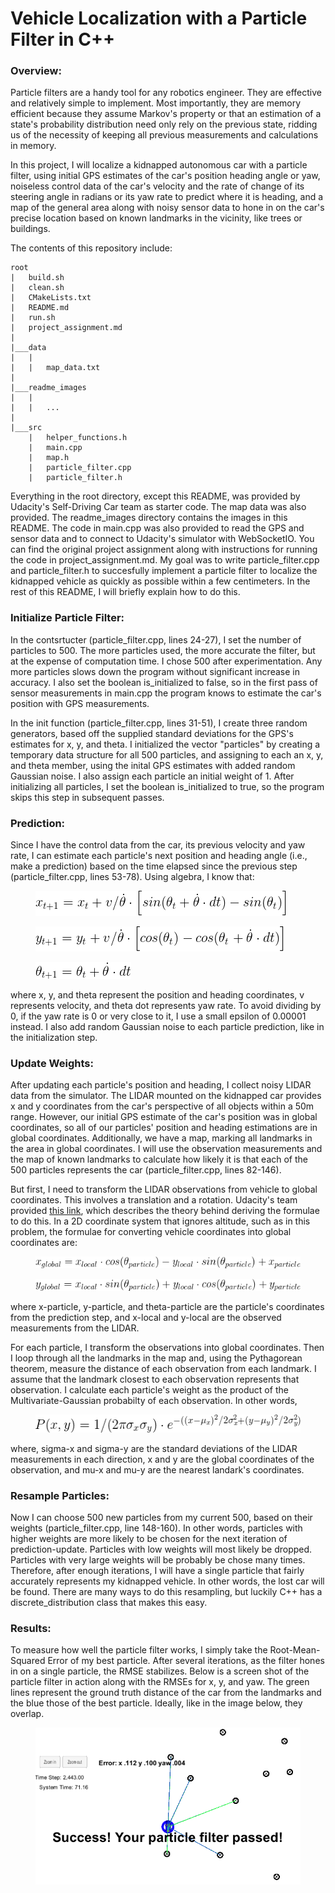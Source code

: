 # Vehicle Localization with a Particle Filter in C++
### Overview:
Particle filters are a handy tool for any robotics engineer. They are effective and relatively simple to implement. Most importantly, they are memory efficient because they assume Markov's property or that an estimation of a state's probability distribution need only rely on the previous state, ridding us of the necessity of keeping all previous measurements and calculations in memory. 

In this project, I will localize a kidnapped autonomous car with a particle filter, using initial GPS estimates of the car's position heading angle or yaw, noiseless control data of the car's velocity and the rate of change of its steering angle in radians or its yaw rate to predict where it is heading, and a map of the general area along with noisy sensor data to hone in on the car's precise location based on known landmarks in the vicinity, like trees or buildings.

The contents of this repository include:
```
root
|   build.sh
|   clean.sh
|   CMakeLists.txt
|   README.md
|   run.sh
|   project_assignment.md
|
|___data
|   |   
|   |   map_data.txt
|
|___readme_images
|   |   
|   |   ...
|   
|___src
    |   helper_functions.h
    |   main.cpp
    |   map.h
    |   particle_filter.cpp
    |   particle_filter.h
```
Everything in the root directory, except this README, was provided by Udacity's Self-Driving Car team as starter code. The map data was also provided. The readme_images directory contains the images in this README. The code in main.cpp was also provided to read the GPS and sensor data and to connect to Udacity's simulator with WebSocketIO. You can find the original project assignment along with instructions for running the code in project_assignment.md. My goal was to write particle_filter.cpp and particle_filter.h to succesfully implement a particle filter to localize the kidnapped vehicle as quickly as possible within a few centimeters. In the rest of this README, I will briefly explain how to do this.

### Initialize Particle Filter:
In the contsrtucter (particle_filter.cpp, lines 24-27), I set the number of particles to 500. The more particles used, the more accurate the filter, but at the expense of computation time. I chose 500 after experimentation. Any more particles slows down the program without significant increase in accuracy. I also set the boolean is_initialized to false, so in the first pass of sensor measurements in main.cpp the program knows to estimate the car's position with GPS measurements.

In the init function (particle_filter.cpp, lines 31-51), I create three random generators, based off the supplied standard deviations for the GPS's estimates for x, y, and theta. I initialized the vector "particles" by creating a temporary data structure for all 500 particles, and assigning to each an x, y, and theta member, using the inital GPS estimates with added random Gaussian noise. I also assign each particle an initial weight of 1. After initializing all particles, I set the boolean is_initialized to true, so the program skips this step in subsequent passes.

### Prediction:
Since I have the control data from the car, its previous velocity and yaw rate, I can estimate each particle's next position and heading angle (i.e., make a prediction) based on the time elapsed since the previous step (particle_filter.cpp, lines 53-78). Using algebra, I know that:
 <figure>
  <img src="readme_images/x_predict.png"/>
</figure>
 <p></p>
 <figure>
  <img src="readme_images/y_predict.png"/>
</figure>
 <p></p>
 <figure>
  <img src="readme_images/theta_predict.png"/>
</figure>
 <p></p>
where x, y, and theta represent the position and heading coordinates, v represents velocity, and theta dot represents yaw rate. To avoid dividing by 0, if the yaw rate is 0 or very close to it, I use a small epsilon of 0.00001 instead. I also add random Gaussian noise to each particle prediction, like in the initialization step.
 
### Update Weights:
After updating each particle's position and heading, I collect noisy LIDAR data from the simulator. The LIDAR mounted on the kidnapped car provides x and y coordinates from the car's perspective of all objects within a 50m range. However, our initial GPS estimate of the car's position was in global coordinates, so all of our particles' position and heading estimations are in global coordinates. Additionally, we have a map, marking all landmarks in the area in global coordinates. I will use the observation measurements and the map of known landmarks to calculate how likely it is that each of the 500 particles represents the car (particle_filter.cpp, lines 82-146). 

But first, I need to transform the LIDAR observations from vehicle to global coordinates. This involves a translation and a rotation. Udacity's team provided [this link](https://www.willamette.edu/~gorr/classes/GeneralGraphics/Transforms/transforms2d.htm), which describes the theory behind deriving the formulae to do this. In a 2D coordinate system that ignores altitude, such as in this problem, the formulae for converting vehicle coordinates into global coordinates are:
 <figure>
  <img src="readme_images/x_trans_rot.png"/>
</figure>
 <p></p>
 <figure>
  <img src="readme_images/y_trans_rot.png"/>
</figure>
 <p></p>
where x-particle, y-particle, and theta-particle are the particle's coordinates from the prediction step, and x-local and y-local are the observed measurements from the LIDAR.

For each particle, I transform the observations into global coordinates. Then I loop through all the landmarks in the map and, using the Pythagorean theorem, measure the distance of each observation from each landmark. I assume that the landmark closest to each observation represents that observation. I calculate each particle's weight as the product of the Multivariate-Gaussian probabilty of each observation. In other words,
 <figure>
  <img src="readme_images/multivariate_gaussian.png"/>
</figure>
 <p></p>
where, sigma-x and sigma-y are the standard deviations of the LIDAR measurements in each direction, x and y are the global coordinates of the observation, and mu-x and mu-y are the nearest landark's coordinates.

### Resample Particles:
Now I can choose 500 new particles from my current 500, based on their weights (particle_filter.cpp, line 148-160). In other words, particles with higher weights are more likely to be chosen for the next iteration of prediction-update. Particles with low weights will most likely be dropped. Particles with very large weights will be probably be chose many times. Therefore, after enough iterations, I will have a single particle that fairly accurately represents my kidnapped vehicle. In other words, the lost car will be found. There are many ways to do this resampling, but luckily C++ has a discrete_distribution class that makes this easy.

### Results:
To measure how well the particle filter works, I simply take the Root-Mean-Squared Error of my best particle. After several iterations, as the filter hones in on a single particle, the RMSE stabilizes. Below is a screen shot of the particle filter in action along with the RMSEs for x, y, and yaw. The green lines represent the ground truth distance of the car from the landmarks and the blue those of the best particle. Ideally, like in the image below, they overlap.
 <figure>
  <img src="readme_images/screenshot.png"/>
</figure>
 <p></p>
